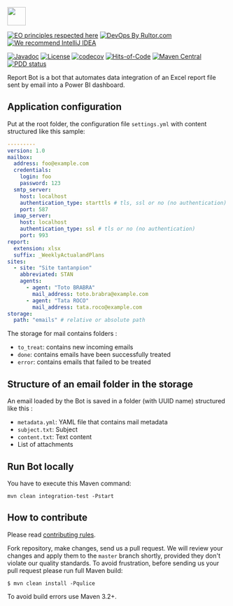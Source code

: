 <a href="https://www.endeavourmining.com"><img src="https://www.endeavourmining.com/sites/endeavour-mining-v2/files/default-image/logo.png" height="42px"/></a>


[![EO principles respected here](https://www.elegantobjects.org/badge.svg)](https://www.elegantobjects.org)
[![DevOps By Rultor.com](http://www.rultor.com/b/endeavourmining/report-bot)](http://www.rultor.com/p/endeavourmining/report-bot)
[![We recommend IntelliJ IDEA](https://www.elegantobjects.org/intellij-idea.svg)](https://www.jetbrains.com/idea/)


[![Javadoc](http://www.javadoc.io/badge/com.endeavourmining/report-bot.svg)](http://www.javadoc.io/doc/com.endeavourmining/report-bot)
[![License](https://img.shields.io/badge/license-Endeavour%20Mining-orange.svg)](https://github.com/endeavourmining/report-bot/blob/master/LICENSE.txt)
[![codecov](https://codecov.io/gh/endeavourmining/report-bot/branch/master/graph/badge.svg)](https://codecov.io/gh/endeavourmining/report-bot)
[![Hits-of-Code](https://hitsofcode.com/github/endeavourmining/report-bot)](https://hitsofcode.com/view/github/endeavourmining/report-bot)
[![Maven Central](https://img.shields.io/maven-central/v/com.endeavourmining/report-bot.svg)](https://maven-badges.herokuapp.com/maven-central/com.endeavourmining/report-bot)
[![PDD status](http://www.0pdd.com/svg?name=endeavourmining/report-bot)](http://www.0pdd.com/p?name=endeavourmining/report-bot)


Report Bot is a bot that automates data integration of an Excel report file sent by email into a Power BI dashboard.

## Application configuration
Put at the root folder, the configuration file `settings.yml` with content structured like this sample:

```yaml
---------
version: 1.0
mailbox:
  address: foo@example.com
  credentials:
    login: foo
    password: 123
  smtp_server:
    host: localhost
    authentication_type: starttls # tls, ssl or no (no authentication)
    port: 587
  imap_server:
    host: localhost
    authentication_type: ssl # tls or no (no authentication)
    port: 993
report:
  extension: xlsx
  suffix: _WeeklyActualandPlans
sites:
  - site: "Site tantanpion"
    abbreviated: STAN
    agents:
      - agent: "Toto BRABRA"
        mail_address: toto.brabra@example.com
      - agent: "Tata ROCO"
        mail_address: tata.roco@example.com
storage:
  path: "emails" # relative or absolute path
```

The storage for mail contains folders :
- `to_treat`: contains new incoming emails
- `done`: contains emails have been successfully treated
- `error`: contains emails that failed to be treated

## Structure of an email folder in the storage
An email loaded by the Bot is saved in a folder (with UUID name) structured like this :
- `metadata.yml`: YAML file that contains mail metadata
- `subject.txt`: Subject
- `content.txt`: Text content
- List of attachments

## Run Bot locally
You have to execute this Maven command:
```jshelllanguage
mvn clean integration-test -Pstart 
```

## How to contribute

Please read [contributing rules](https://github.com/endeavourmining/report-bot/blob/master/CONTRIBUTING.md).

Fork repository, make changes, send us a pull request. We will review
your changes and apply them to the `master` branch shortly, provided
they don't violate our quality standards. To avoid frustration, before
sending us your pull request please run full Maven build:

```
$ mvn clean install -Pqulice
```

To avoid build errors use Maven 3.2+.


